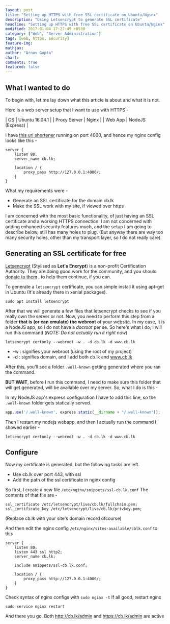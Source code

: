 ```yaml
---
layout: post
title: "Setting up HTTPS with free SSL certificate on Ubuntu/Nginx"
description: "Using Letsencrypt to generate SSL certificate"
headline: "Setting up HTTPS with free SSL certificate on Ubuntu/Nginx"
modified: 2017-01-04 17:27:49 +0530
category: ["Web", "Server Administration"]
tags: [web, https, security]
feature-img: 
mathjax:
author: "Arnav Gupta"
chart: 
comments: true
featured: false
---
```


## What I wanted to do


To begin with, let me lay down what this article is about and what it is not.

Here is a web server setup that I want to use with HTTPS -


| OS           | Ubuntu 16.04.1                     |
| Proxy Server | Nginx  |
| Web App      | NodeJS (Express)                   |

I have [this url shortener](http://github.com/coding-blocks/shorturl) running on port 4000,
and hence my nginx config looks like this -

```
server {
    listen 80;
    server_name cb.lk;

    location / {
        proxy_pass http://127.0.0.1:4000/;
    }
}
```

What my requirements were  -

 - Generate an SSL certificate for the domain cb.lk
 - Make the SSL work with my site, if viewed over https

I am concerned with the most basic functionality, of just having an SSL certificate
and a working HTTPS connection.
I am not concerned with adding enhanced security features much, and the setup I
am going to describe below, still has many holes to plug. (But anyway there are
way too many security holes, other than my transport layer, so I do not really care).


## Generating an SSL certificate for free

[Letsencrypt](https://letsencrypt.org/) (Stylised as **Let's Encrypt**) is a non-profit
Certification Authority. They are doing good work for the community, and you should
[donate to them](https://www.generosity.com/community-fundraising/make-a-more-secure-web-with-let-s-encrypt) ,
to help them continue, if you can.



To generate a `letsencrypt` certificate, you can simple install it using apt-get in Ubuntu
(It's already there in xenial packages).

```shell
sudo apt install letsencrypt
```

After that we will generate a few files that letsencrypt checks to see if you really own the server or not.
Now, you need to perform this step from a folder **that is (or can emulate) the webroot** of your website.
In my case, it is a NodeJS app, so I do not have a _docroot_ per se. So here's what I do; I will run this command
(_NOTE: Do not actually run it right now_)

```shell
letsencrypt certonly --webroot -w . -d cb.lk -d www.cb.lk
```

 - -w : signifies your webroot (using the root of my project)
 - -d : signifies domain, and I add both cb.lk and www.cb.lk

After this, you'll see a folder `.well-known` getting generated where you ran the command.

**BUT WAIT**, before I run this command, I need to make sure this folder that will get generated,
will be available over my server. So, what I do is this -

In my NodeJS app's express configuration I have to add this line, so the
`.well-known` folder gets statically served.

```javascript
app.use('/.well-known', express.static(__dirname + "/.well-known"));
```

Then I restart my nodejs webapp, and then I actually run the command I showed earlier -

```shell
letsencrypt certonly --webroot -w . -d cb.lk -d www.cb.lk

```


## Configure
Now my certificate is generated, but the following tasks are left.

 - Use cb.lk over port 443, with ssl
 - Add the path of the ssl certificate in nginx config

So first, I create a new file `/etc/nginx/snippets/ssl-cb.lk.conf`
The contents of that file are -

```
ssl_certificate /etc/letsencrypt/live/cb.lk/fullchain.pem;
ssl_certificate_key /etc/letsencrypt/live/cb.lk/privkey.pem;
```
(Replace cb.lk with your site's domain record ofcourse)

And then edit the nginx config `/etc/nginx/sites-available/cblk.conf` to this

```
server {
    listen 80;
    listen 443 ssl http2;
    server_name cb.lk;

    include snippets/ssl-cb.lk.conf;

    location / {
        proxy_pass http://127.0.0.1:4000/;
    }
}
```

Check syntax of nginx configs with `sudo nginx -t`
If all good, restart nginx

```shell
sudo service nginx restart
```

And there you go. Both <http://cb.lk/admin> and <https://cb.lk/admin> are active
